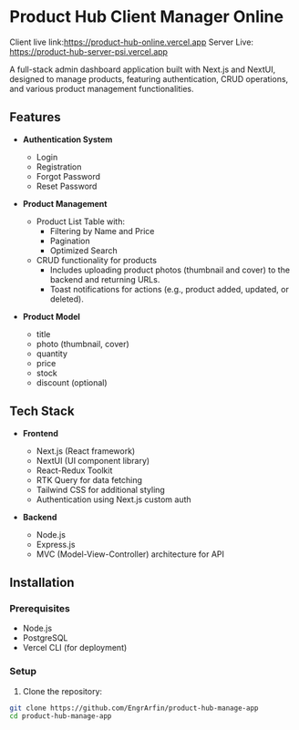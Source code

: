 # Product Hub Client Manager Online

Client live link:https://product-hub-online.vercel.app
Server Live: https://product-hub-server-psi.vercel.app

A full-stack admin dashboard application built with Next.js and NextUI, designed to manage products, featuring authentication, CRUD operations, and various product management functionalities.

## Features

- **Authentication System**

  - Login
  - Registration
  - Forgot Password
  - Reset Password

- **Product Management**

  - Product List Table with:
    - Filtering by Name and Price
    - Pagination
    - Optimized Search
  - CRUD functionality for products
    - Includes uploading product photos (thumbnail and cover) to the backend and returning URLs.
    - Toast notifications for actions (e.g., product added, updated, or deleted).

- **Product Model**
  - title
  - photo (thumbnail, cover)
  - quantity
  - price
  - stock
  - discount (optional)

## Tech Stack

- **Frontend**

  - Next.js (React framework)
  - NextUI (UI component library)
  - React-Redux Toolkit
  - RTK Query for data fetching
  - Tailwind CSS for additional styling
  - Authentication using Next.js custom auth

- **Backend**

  - Node.js
  - Express.js
  - MVC (Model-View-Controller) architecture for API

## Installation

### Prerequisites

- Node.js
- PostgreSQL
- Vercel CLI (for deployment)

### Setup

1. Clone the repository:

```bash
git clone https://github.com/EngrArfin/product-hub-manage-app
cd product-hub-manage-app
```
